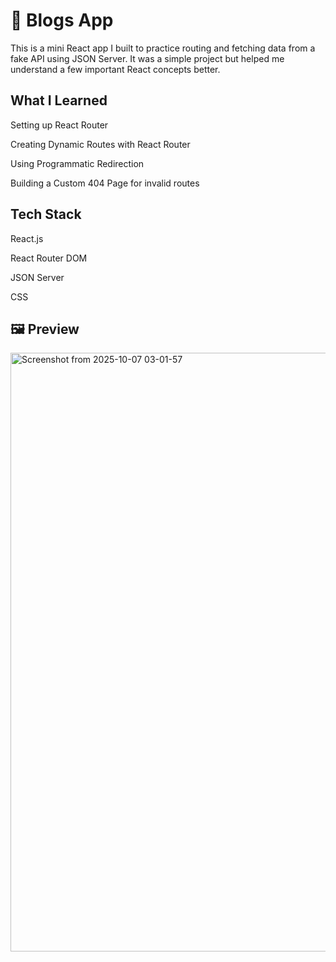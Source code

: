 # 📰 Blogs App

This is a mini React app I built to practice routing and fetching data from a fake API using JSON Server.
It was a simple project but helped me understand a few important React concepts better.

## What I Learned

Setting up React Router

Creating Dynamic Routes with React Router

Using Programmatic Redirection

Building a Custom 404 Page for invalid routes

## Tech Stack

React.js

React Router DOM

JSON Server

CSS

## 🖼️ Preview

<img width="1792" height="958" alt="Screenshot from 2025-10-07 03-01-57" src="https://github.com/user-attachments/assets/0c13b386-0def-4869-bbc3-090293c16a71" />

